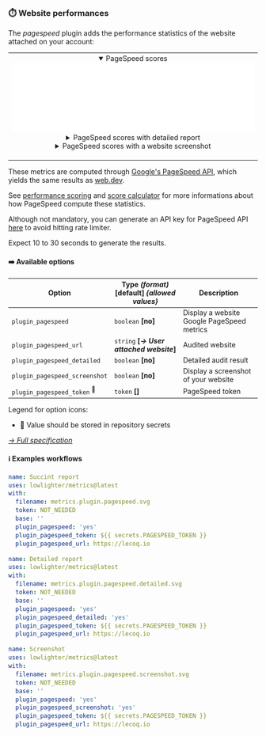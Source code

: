 
### ⏱️ Website performances

The *pagespeed* plugin adds the performance statistics of the website attached on your account:

<table>
  <td align="center">
    <details open><summary>PageSpeed scores</summary>
      <img src="https://github.com/lowlighter/lowlighter/blob/master/metrics.plugin.pagespeed.svg">
    </details>
    <details><summary>PageSpeed scores with detailed report</summary>
      <img src="https://github.com/lowlighter/lowlighter/blob/master/metrics.plugin.pagespeed.detailed.svg">
    </details>
    <details><summary>PageSpeed scores with a website screenshot</summary>
      <img src="https://github.com/lowlighter/lowlighter/blob/master/metrics.plugin.pagespeed.screenshot.svg">
    </details>
    <img width="900" height="1" alt="">
  </td>
</table>

These metrics are computed through [Google's PageSpeed API](https://developers.google.com/speed/docs/insights/v5/get-started), which yields the same results as [web.dev](https://web.dev).

See [performance scoring](https://web.dev/performance-scoring/) and [score calculator](https://googlechrome.github.io/lighthouse/scorecalc/) for more informations about how PageSpeed compute these statistics.

Although not mandatory, you can generate an API key for PageSpeed API [here](https://developers.google.com/speed/docs/insights/v5/get-started) to avoid hitting rate limiter.

Expect 10 to 30 seconds to generate the results.

#### ➡️ Available options

<!--options-->
| Option | Type *(format)* **[default]** *{allowed values}* | Description |
| ------ | -------------------------------- | ----------- |
| `plugin_pagespeed` | `boolean` **[no]** | Display a website Google PageSpeed metrics |
| `plugin_pagespeed_url` | `string` **[*→ User attached website*]** | Audited website |
| `plugin_pagespeed_detailed` | `boolean` **[no]** | Detailed audit result |
| `plugin_pagespeed_screenshot` | `boolean` **[no]** | Display a screenshot of your website |
| `plugin_pagespeed_token` <sup>🔐</sup> | `token` **[]** | PageSpeed token |


Legend for option icons:
* 🔐 Value should be stored in repository secrets
<!--/options-->

*[→ Full specification](metadata.yml)*

#### ℹ️ Examples workflows

<!--examples-->
```yaml
name: Succint report
uses: lowlighter/metrics@latest
with:
  filename: metrics.plugin.pagespeed.svg
  token: NOT_NEEDED
  base: ''
  plugin_pagespeed: 'yes'
  plugin_pagespeed_token: ${{ secrets.PAGESPEED_TOKEN }}
  plugin_pagespeed_url: https://lecoq.io

```
```yaml
name: Detailed report
uses: lowlighter/metrics@latest
with:
  filename: metrics.plugin.pagespeed.detailed.svg
  token: NOT_NEEDED
  base: ''
  plugin_pagespeed: 'yes'
  plugin_pagespeed_detailed: 'yes'
  plugin_pagespeed_token: ${{ secrets.PAGESPEED_TOKEN }}
  plugin_pagespeed_url: https://lecoq.io

```
```yaml
name: Screenshot
uses: lowlighter/metrics@latest
with:
  filename: metrics.plugin.pagespeed.screenshot.svg
  token: NOT_NEEDED
  base: ''
  plugin_pagespeed: 'yes'
  plugin_pagespeed_screenshot: 'yes'
  plugin_pagespeed_token: ${{ secrets.PAGESPEED_TOKEN }}
  plugin_pagespeed_url: https://lecoq.io

```
<!--/examples-->
